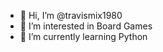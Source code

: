 - 👋 Hi, I’m @travismix1980
- 👀 I’m interested in Board Games
- 🌱 I’m currently learning Python

<!---
travismix1980/travismix1980 is a ✨ special ✨ repository because its `README.md` (this file) appears on your GitHub profile.
You can click the Preview link to take a look at your changes.
--->
